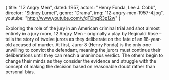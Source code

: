 {
  title: "12 Angry Men",
  dated:  1957,
  actors: "Henry Fonda, Lee J. Cobb",
  director: "Sidney Lumet",
  genre: "Drama",
  img: "12-angry-men-1957-4.jpg",
  youtube: "http://www.youtube.com/v/gTDhgR3p12w"
}

Exploring the role of the jury in an American criminal trial and shot almost entirely in a jury room, 12 Angry Men – originally a play by Reginald Rose – tells the story of twelve jurors as they deliberate on the fate of an 18-year-old accused of murder. At first, Juror 8 (Henry Fonda) is the only one unwilling to convict the defendant, meaning the jurors must continue their deliberations until they can reach a unanimous verdict. The others begin to change their minds as they consider the evidence and struggle with the concept of making the decision based on reasonable doubt rather than personal bias.